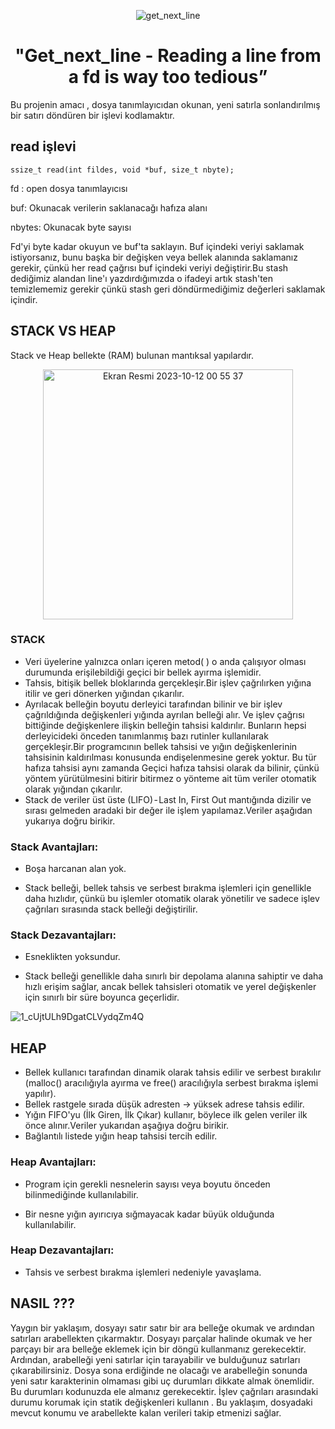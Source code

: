 <div align="center">

![get_next_line](https://github.com/beyzabektas/42Cursus/assets/91256847/cfdf0b0b-2039-4bde-8b5a-9b83eb103ae0)


# "Get_next_line - Reading a line from a fd is way too tedious”
</div>

Bu projenin amacı , dosya tanımlayıcıdan okunan, yeni satırla sonlandırılmış bir satırı döndüren bir işlevi kodlamaktır.

## read işlevi
```
ssize_t read(int fildes, void *buf, size_t nbyte);
```
fd : open dosya tanımlayıcısı

buf: Okunacak verilerin saklanacağı hafıza alanı

nbytes: Okunacak byte sayısı

Fd'yi byte kadar okuyun ve buf'ta saklayın.
Buf içindeki veriyi saklamak istiyorsanız, bunu başka bir değişken veya bellek alanında saklamanız gerekir, çünkü her read çağrısı buf içindeki veriyi değiştirir.Bu stash dediğimiz alandan line'ı yazdırdığımızda o ifadeyi artık stash'ten temizlememiz gerekir çünkü stash geri döndürmediğimiz değerleri saklamak içindir.

## STACK VS HEAP
Stack ve Heap bellekte (RAM) bulunan mantıksal yapılardır.

<div align="center">
<img width="400" alt="Ekran Resmi 2023-10-12 00 55 37" src="https://github.com/beyzabektas/42Cursus/assets/91256847/baf4b986-96a0-464b-8c44-a4e67beca1bb">
</div>


### STACK
- Veri üyelerine yalnızca onları içeren metod( ) o anda çalışıyor olması durumunda erişilebildiği geçici bir bellek ayırma işlemidir.
- Tahsis, bitişik bellek bloklarında gerçekleşir.Bir işlev çağrılırken yığına itilir ve geri dönerken yığından çıkarılır.
- Ayrılacak belleğin boyutu derleyici tarafından bilinir ve bir işlev çağrıldığında değişkenleri yığında ayrılan belleği alır. Ve işlev çağrısı bittiğinde değişkenlere ilişkin belleğin tahsisi kaldırılır. Bunların hepsi derleyicideki önceden tanımlanmış bazı rutinler kullanılarak gerçekleşir.Bir programcının bellek tahsisi ve yığın değişkenlerinin tahsisinin kaldırılması konusunda endişelenmesine gerek yoktur. Bu tür hafıza tahsisi aynı zamanda Geçici hafıza tahsisi olarak da bilinir, çünkü yöntem yürütülmesini bitirir bitirmez o yönteme ait tüm veriler otomatik olarak yığından çıkarılır.
- Stack de veriler üst üste (LIFO) - Last In, First Out mantığında dizilir ve sırası gelmeden aradaki bir değer ile işlem yapılamaz.Veriler aşağıdan yukarıya doğru birikir.

### Stack Avantajları:

- Boşa harcanan alan yok.

- Stack belleği, bellek tahsis ve serbest bırakma işlemleri için genellikle daha hızlıdır, çünkü bu işlemler otomatik olarak yönetilir ve sadece işlev çağrıları sırasında stack belleği değiştirilir.

### Stack Dezavantajları:

- Esneklikten yoksundur.

- Stack belleği genellikle daha sınırlı bir depolama alanına sahiptir ve daha hızlı erişim sağlar, ancak bellek tahsisleri otomatik ve yerel değişkenler için sınırlı bir süre boyunca geçerlidir.

![1_cUjtULh9DgatCLVydqZm4Q](https://github.com/beyzabektas/42Cursus/assets/91256847/02198dd3-bc58-42b2-9a3a-ac10e4d484f7)


## HEAP
- Bellek kullanıcı tarafından dinamik olarak tahsis edilir ve serbest bırakılır (malloc() aracılığıyla ayırma ve free() aracılığıyla serbest bırakma işlemi yapılır).
- Bellek rastgele sırada düşük adresten → yüksek adrese tahsis edilir.
- Yığın FIFO'yu (İlk Giren, İlk Çıkar) kullanır, böylece ilk gelen veriler ilk önce alınır.Veriler yukarıdan aşağıya doğru birikir.
- Bağlantılı listede yığın heap tahsisi tercih edilir.

  
### Heap Avantajları:

- Program için gerekli nesnelerin sayısı veya boyutu önceden bilinmediğinde kullanılabilir.

- Bir nesne yığın ayırıcıya sığmayacak kadar büyük olduğunda kullanılabilir.

### Heap Dezavantajları:

- Tahsis ve serbest bırakma işlemleri nedeniyle yavaşlama.


## NASIL ???
Yaygın bir yaklaşım, dosyayı satır satır bir ara belleğe okumak ve ardından satırları arabellekten çıkarmaktır.
Dosyayı parçalar halinde okumak ve her parçayı bir ara belleğe eklemek için bir döngü kullanmanız gerekecektir. Ardından, arabelleği yeni satırlar için tarayabilir ve bulduğunuz satırları çıkarabilirsiniz.
Dosya sona erdiğinde ne olacağı ve arabelleğin sonunda yeni satır karakterinin olmaması gibi uç durumları dikkate almak önemlidir. Bu durumları kodunuzda ele almanız gerekecektir.
İşlev çağrıları arasındaki durumu korumak için statik değişkenleri kullanın . Bu yaklaşım, dosyadaki mevcut konumu ve arabellekte kalan verileri takip etmenizi sağlar.


